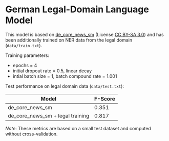 # German Legal-Domain Language Model

This model is based on [de_core_news_sm](https://spacy.io/models/de#de_core_news_sm) (License [CC BY-SA 3.0](https://creativecommons.org/licenses/by-sa/3.0/)) and has been 
additionally trained on NER data from the legal domain (`data/train.txt`).

Training parameters:
- epochs = 4
- initial dropout rate = 0.5, linear decay
- intial batch size = 1, batch compound rate = 1.001

Test performance on legal domain data (`data/test.txt`):

| Model | F-Score |
| ----- | ------- |
| de_core_news_sm | 0.351 |
| de_core_news_sm + legal training | 0.817 |

_Note_: These metrics are based on a small test dataset and computed without cross-validation.
